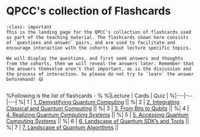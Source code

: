 # QPCC's collection of Flashcards

```{admonition} About flashcards
:class: important
This is the landing page for the QPCC's collection of flashcards used as part of the teaching material. The flashcards shown here consists of `questions and answer` pairs, and are used to facilitate and encourage interaction with the cohorts about lecture specific topics.

We will display the questions, and first seek answers and thoughts from the cohorts, then we will reveal the answers later. Remember that the answers themselve aren't that important, as is the discussion and the process of interaction. So please do not try to `learn` the answer beforehand! 😃
```

```{tableofcontents}
```



%Following is the list of flashcards -
%
%|Lecture | Cards | Quiz |
%|---|---|---|
%| 1 | [1. Demystifying Quantum Computing](./material/cards-1.ipynb) ||
%| 2 | [2. Integrating Classical and Quantum Computing](./material/cards-2.ipynb) ||
%| 3 | [3. From Bits to Qubits](./material/cards-3.ipynb) ||
%| 4 | [4. Realizing Quantum Computing Systems](./material/cards-4.ipynb) ||
%| 5 | [5. Accessing Quantum Computing Systems](./material/cards-5.ipynb) ||
%| 6 | [6. Landscape of Quantum SDK’s and Tools](./material/cards-6.ipynb) ||
%| 7 | [7. Landscape of Quantum Algorithms](./material/cards-7.ipynb) ||
